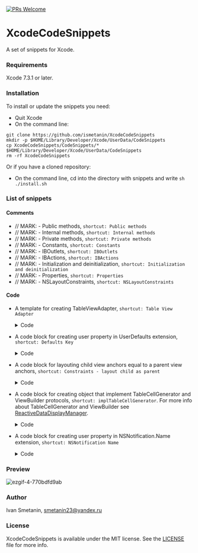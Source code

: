 [![PRs Welcome](https://img.shields.io/badge/PRs-welcome-brightgreen.svg?style=flat-square)](http://makeapullrequest.com)
# XcodeCodeSnippets
A set of snippets for Xcode.

### Requirements
Xcode 7.3.1 or later.

### Installation
To install or update the snippets you need:
  * Quit Xcode
  * On the command line:
  ```
  git clone https://github.com/ismetanin/XcodeCodeSnippets
mkdir -p $HOME/Library/Developer/Xcode/UserData/CodeSnippets
cp XcodeCodeSnippets/CodeSnippets/* $HOME/Library/Developer/Xcode/UserData/CodeSnippets
rm -rf XcodeCodeSnippets
  ```
  Or if you have a cloned repository:
  * On the command line, cd into the directory with snippets and write `sh ./install.sh`

### List of snippets
#### Comments
* // MARK: - Public methods, `shortcut: Public methods`
* // MARK: - Internal methods, `shortcut: Internal methods`
* // MARK: - Private methods, `shortcut: Private methods`
* // MARK: - Constants, `shortcut: Constants`
* // MARK: - IBOutlets, `shortcut: IBOutlets`
* // MARK: - IBActions, `shortcut: IBActions`
* // MARK: - Initialization and deinitialization, `shortcut: Initialization and deinitialization`
* // MARK: - Properties, `shortcut: Properties`
* // MARK: - NSLayoutConstraints, `shortcut: NSLayoutConstraints`
#### Code
* A template for creating TableViewAdapter, `shortcut: Table View Adapter`
  <details>
  <summary>Code</summary>
  <br>

   ```
   import UIKit

   protocol <#Your#>ViewAdapterOutput {
   }

   final class <#Your#>TableViewAdapter: NSObject {

       // MARK: - Constants

       fileprivate let output: <#Your#>ViewAdapterOutput

       // MARK: - Properties

       fileprivate var items: [<#ItemsType#>]
       fileprivate (set) var tableView: UITableView {
           didSet {
               tableView.register(UINib(nibName: <#CellName#>, bundle: nil), forCellReuseIdentifier: <#CellName#>)
           }
       }

       // MARK: - Initialization and deinitialization

       init(output: <#Your#>ViewAdapterOutput) {
           self.output = output
       }

       // MARK: - Internal helpers

       func set(tableView: UITableView) {
           self.tableView = tableView
       }

       func configure(with items: <#ItemsType#>) {
           self.items = items
      }

   }


   // MARK: - UITableViewDataSource

   extension <#Your#>TableViewAdapter: UITableViewDataSource {
       func tableView(_ tableView: UITableView, numberOfRowsInSection section: Int) -> Int {
           return items.count
       }

       func tableView(_ tableView: UITableView, cellForRowAt indexPath: IndexPath) -> UITableViewCell {
           let cell = UITableViewCell()
           return cell
       }
   }


   // MARK: - UITableViewDelegate

   extension <#Your#>TableViewAdapter: UITableViewDelegate {
       func tableView(_ tableView: UITableView, didSelectRowAt indexPath: IndexPath) {
           tableView.deselectRow(at: indexPath, animated: true)
       }
   }
   ```
  </details>
* A code block for creating user property in UserDefaults extension, `shortcut: Defaults Key`
  <details>
  <summary>Code</summary>
  <br>

   ```
    var <#defaultsKey#>: <#Type#> {
        get { return <#typeof#>(forKey: #function) }
        set { set(newValue, forKey: #function) }
    }
   ```
  </details>
* A code block for layouting child view anchors equal to a parent view anchors, `shortcut: Constraints - layout child as parent`
  <details>
  <summary>Code</summary>
  <br>

   ```
    <#childView#>.translatesAutoresizingMaskIntoConstraints = false

    NSLayoutConstraint.activate([
        <#childView#>.topAnchor.constraint(equalTo: <#parentView#>.topAnchor, constant: 0),
        <#childView#>.bottomAnchor.constraint(equalTo: <#parentView#>.bottomAnchor, constant: 0),
        <#childView#>.leadingAnchor.constraint(equalTo: <#parentView#>.leadingAnchor, constant: 0),
        <#childView#>.trailingAnchor.constraint(equalTo: <#parentView#>.trailingAnchor, constant: 0)
        ])
   ```
  </details>
* A code block for creating object that implement TableCellGenerator and ViewBuilder protocols, `shortcut: implTableCellGenerator`. For more info about TableCellGenerator and ViewBuilder see [ReactiveDataDisplayManager](https://github.com/LastSprint/ReactiveDataDisplayManager).
  <details>
  <summary>Code</summary>
  <br>

   ```
    class <#name#>Generator {

        // MARK: - Events

        <#events declarations#>

        // MARK: - Stored properties

        fileprivate let model: <#model type#>

        // MARK: - Initializers

        public init(model: <#model type#>) {
            self.model = model
        }
    }

    // MARK: - TableCellGenerator

    extension <#name#>Generator: TableCellGenerator {

        var identifier: UITableViewCell.Type {
            return <#cell type#>.self
        }

        func generate(tableView: UITableView, for indexPath: IndexPath) -> UITableViewCell {

            guard let cell = tableView.dequeueReusableCell(withIdentifier: self.identifier.nameOfClass, for: indexPath) as? <#cell type#> else { return UITableViewCell() }

            self.build(view: cell)

            return cell
        }
    }

    // MARK: - ViewBuilder

    extension <#name#>Generator: ViewBuilder {

        func build(view: <#cell type#>) {
            <#code for building cell#>
        }
    }
   ```
  </details>
  
* A code block for creating user property in NSNotification.Name extension, `shortcut: NSNotification Name`
  <details>
  <summary>Code</summary>
  <br>
 
   ```
  static let <#notificationName#> = NSNotification.Name("<#projectName#>.notifications.<#notificationName#>")
   ```
  </details>

### Preview
![ezgif-4-770bdfd9ab](https://user-images.githubusercontent.com/11653316/29164667-ea289d52-7dc8-11e7-99f7-462f7837a7d4.gif)

### Author

Ivan Smetanin, smetanin23@yandex.ru

### License

XcodeCodeSnippets is available under the MIT license. See the [LICENSE](https://github.com/ismetanin/XcodeCodeSnippets/blob/master/LICENSE) file for more info.
